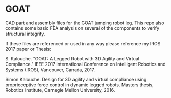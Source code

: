 # GOAT
CAD part and assembly files for the GOAT jumping robot leg. This repo also contains some basic FEA analysis on several of the components to verify structural integrity. 

If these files are referenced or used in any way please reference my IROS 2017 paper or Thesis:

S. Kalouche. "GOAT: A Legged Robot with 3D Agility and Virtual Compliance." IEEE 2017 International Conference on Intelligent Robotics and Systems (IROS), Vancouver, Canada, 2017. 

Simon Kalouche. Design for 3D agility and virtual compliance using proprioceptive force control in dynamic legged robots. Masters thesis, Robotics Institute, Carnegie Mellon University, 2016.
